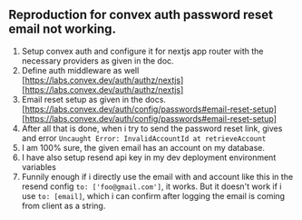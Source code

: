 

## Reproduction for convex auth password reset email not working.

1. Setup convex auth and configure it for nextjs app router with the necessary providers as given in the doc.
2. Define auth middleware as well [https://labs.convex.dev/auth/authz/nextjs][https://labs.convex.dev/auth/authz/nextjs]
3. Email reset setup as given in the docs. [https://labs.convex.dev/auth/config/passwords#email-reset-setup][https://labs.convex.dev/auth/config/passwords#email-reset-setup]
4. After all that is done, when i try to send the password reset link, gives and error `Uncaught Error: InvalidAccountId at retrieveAccount`
5. I am 100% sure, the given email has an account on my database.
6. I have also setup resend api key in my dev deployment environment variables
7. Funnily enough if i directly use the email with and account like this in the resend config `to: ['foo@gmail.com']`, it works. But it doesn't work if i use  `to: [email]`, which i can confirm after logging the email is coming from client as a string.
